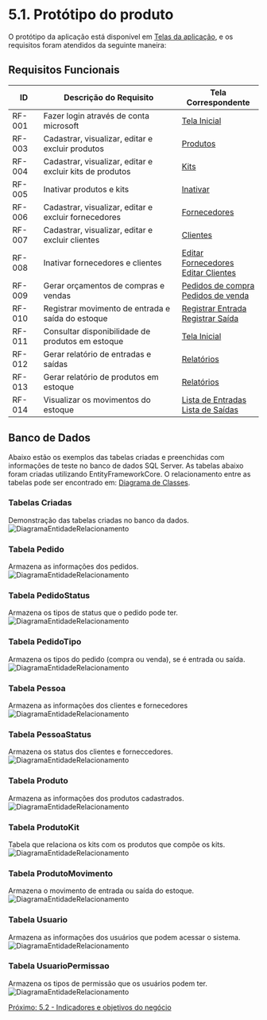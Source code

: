 # 5.1. Protótipo do produto 

O protótipo da aplicação está disponível em [Telas da aplicação](4.6-Telas-da-aplicacao.md), e os requisitos foram atendidos da seguinte maneira:

## Requisitos Funcionais
|  ID	|  Descrição do Requisito	| Tela Correspondente |
|  ---  |  ---  | --- |
|  RF-001  |  Fazer login através de conta microsoft					| [Tela Inicial](4.6-Telas-da-aplicacao.md#Tela-inicial) |
|  RF-003  |  Cadastrar, visualizar, editar e excluir produtos			| [Produtos](4.6-Telas-da-aplicacao.md#Produtos) |
|  RF-004  |  Cadastrar, visualizar, editar e excluir kits de produtos  | [Kits](4.6-Telas-da-aplicacao.md#cadastrar-produtos-kit--1) |
|  RF-005  |  Inativar produtos e kits									| [Inativar](4.6-Telas-da-aplicacao.md#detalhes-do-produto-produto-simples) |
|  RF-006  |  Cadastrar, visualizar, editar e excluir fornecedores		| [Fornecedores](4.6-Telas-da-aplicacao.md#fornecedores) |
|  RF-007  |  Cadastrar, visualizar, editar e excluir clientes			| [Clientes](4.6-Telas-da-aplicacao.md#clientes) |
|  RF-008  |  Inativar fornecedores e clientes							| [Editar Fornecedores](4.6-Telas-da-aplicacao.md#editar-inativar-excluir-e-visualizar-fornecedor) <br> [Editar Clientes](4.6-Telas-da-aplicacao.md#editar-inativar-excluir-e-visualizar-cliente)|
|  RF-009  |  Gerar orçamentos de compras e vendas						| [Pedidos de compra](4.6-Telas-da-aplicacao.md#pedidos-de-compra) <br> [Pedidos de venda](4.6-Telas-da-aplicacao.md#pedidos-de-venda)|
|  RF-010  |  Registrar movimento de entrada e saída do estoque			| [Registrar Entrada](4.6-Telas-da-aplicacao.md#novo-pedido-de-compra-cadastro) <br> [Registrar Saída](4.6-Telas-da-aplicacao.md#novo-pedido-de-venda-cadastro)|
|  RF-011  |  Consultar disponibilidade de produtos em estoque			| [Tela Inicial](4.6-Telas-da-aplicacao.md#tela-inicial) |
|  RF-012  |  Gerar relatório de entradas e saídas						| [Relatórios](4.6-Telas-da-aplicacao.md#relatorios) |
|  RF-013  |  Gerar relatório de produtos em estoque					| [Relatórios](4.6-Telas-da-aplicacao.md#relatorios) |
|  RF-014  |  Visualizar os movimentos do estoque						| [Lista de Entradas](4.6-Telas-da-aplicacao.md#lista-dos-pedidos-de-compra-tela) <br> [Lista de Saídas](4.6-Telas-da-aplicacao.md#lista-dos-pedidos-de-venda-tela)|

## Banco de Dados

Abaixo estão os exemplos das tabelas criadas e preenchidas com informações de teste no banco de dados SQL Server. As tabelas abaixo foram criadas utilizando EntityFrameworkCore. O relacionamento entre as tabelas pode ser encontrado em: [Diagrama de Classes](4.4-Banco-de-dados.md).

### Tabelas Criadas
Demonstração das tabelas criadas no banco da dados.  
![DiagramaEntidadeRelacionamento](images/database/bd-0.png)

### Tabela Pedido
Armazena as informações dos pedidos.  
![DiagramaEntidadeRelacionamento](images/database/bd-Pedido.png)

### Tabela PedidoStatus
Armazena os tipos de status que o pedido pode ter.  
![DiagramaEntidadeRelacionamento](images/database/bd-PedidoStatus.png)

### Tabela PedidoTipo
Armazena os tipos do pedido (compra ou venda), se é entrada ou saída.  
![DiagramaEntidadeRelacionamento](images/database/bd-PedidoTipo.png)

### Tabela Pessoa
Armazena as informações dos clientes e fornecedores  
![DiagramaEntidadeRelacionamento](images/database/bd-Pessoa.png)

### Tabela PessoaStatus
Armazena os status dos clientes e forneccedores.  
![DiagramaEntidadeRelacionamento](images/database/bd-PessoaStatus.png)

### Tabela Produto
Armazena as informações dos produtos cadastrados.  
![DiagramaEntidadeRelacionamento](images/database/bd-Produto.png)

### Tabela ProdutoKit
Tabela que relaciona os kits com os produtos que compõe os kits.  
![DiagramaEntidadeRelacionamento](images/database/bd-ProdutoKit.png)

### Tabela ProdutoMovimento
Armazena o movimento de entrada ou saída do estoque.  
![DiagramaEntidadeRelacionamento](images/database/bd-ProdutoMovimento.png)

### Tabela Usuario
Armazena as informações dos usuários que podem acessar o sistema.  
![DiagramaEntidadeRelacionamento](images/database/bd-Usuario.png)

### Tabela UsuarioPermissao
Armazena os tipos de permissão que os usuários podem ter.  
![DiagramaEntidadeRelacionamento](images/database/bd-UsuarioPermissao.png)


[Próximo: 5.2 - Indicadores e objetivos do negócio](5.2-Indicadores-e-objetivos-do-negocio.md)